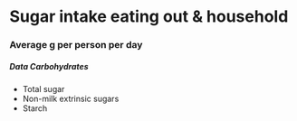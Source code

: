 # Sugar intake eating out & household

### Average g per person per day

##### Data Carbohydrates

- Total sugar
- Non-milk extrinsic sugars
- Starch



